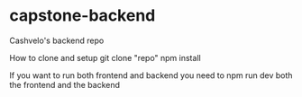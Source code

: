 # capstone-backend
Cashvelo's backend repo

How to clone and setup
git clone "repo"
npm install

If you want to run both frontend and backend you need to npm run dev both the frontend and the backend